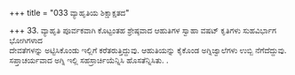 +++
title = "033 ವ್ಯಾಹೃತಿಯ ಶಿಕ್ಷಾಕ್ಷತದ"

+++
33. ವ್ಯಾಹೃತಿ ಪೂರ್ವಕವಾಗಿ ಕೊಟ್ಟಂತಹ ಶ್ರೇಷ್ಠವಾದ ಆಹುತಿಗಳ ಸ್ವಾಹಾ ವಷಟ್ ಕೃತಿಗಳು ಸುಹವಿರ್ಭಾಗ ಭೋಗಿಗಳಾದ   
ದೇವತೆಗಳನ್ನು ಅಟ್ಟಿಸಿಕೊಂಡು ಇಲ್ಲಿಗೆ ಕರೆತರುತ್ತಿದ್ದುವು. ಆಹುತಿಯನ್ನು ಕೈಕೊಂಡ ಅಗ್ನಿಜ್ವಾಲೆಗಳು ಉಬ್ಬಿ ನೆಗೆದೆದ್ದುವು. ಸಪ್ತಾಚರ್ಯವಾದ ಅಗ್ನಿ ಇಲ್ಲಿ ಸಹಸ್ರಾರ್ಚಿಯೆನ್ನಿಸಿ ಹೊಸತೆನ್ನಿಸಿತು. .